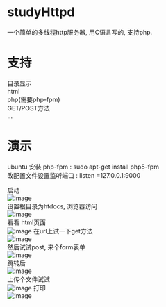 # studyHttpd
一个简单的多线程http服务器,  用C语言写的, 支持php.  

#  支持   
目录显示   
html   
php(需要php-fpm)   
GET/POST方法   
...   

#  演示   
ubuntu 安装 php-fpm :  sudo apt-get install php5-fpm   
改配置文件设置监听端口 :   listen =127.0.0.1:9000  

启动  
![image](https://github.com/tw1996/studyHttpd/blob/master/readme-img/start.png)  
设置根目录为htdocs, 浏览器访问  
![image](https://github.com/tw1996/studyHttpd/blob/master/readme-img/dir.png)   
看看  html页面   
![image](https://github.com/tw1996/studyHttpd/blob/master/readme-img/html.png) 
在url上试一下get方法  
![image](https://github.com/tw1996/studyHttpd/blob/master/readme-img/get.png)  
然后试试post,  来个form表单   
![image](https://github.com/tw1996/studyHttpd/blob/master/readme-img/post_html.png)  
跳转后   
![image](https://github.com/tw1996/studyHttpd/blob/master/readme-img/post_php.png)    
上传个文件试试    
![image](https://github.com/tw1996/studyHttpd/blob/master/readme-img/file.png)
打印   
![image](https://github.com/tw1996/studyHttpd/blob/master/readme-img/file_post.png)
